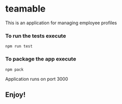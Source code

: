 # teamable

This is an application for managing employee profiles

### To run the tests execute

    npm run test

### To package the app execute

    npm pack

Application runs on port 3000

## Enjoy!
